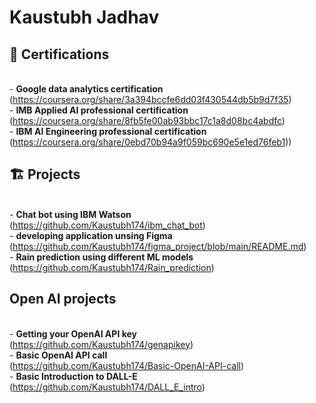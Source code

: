 # Kaustubh Jadhav #

## 🏅 Certifications  ##
  <br>- __Google data analytics certification__ 
  <br>(https://coursera.org/share/3a394bccfe6dd03f430544db5b9d7f35) 
  <br>- __IMB Applied AI professional certification__
  <br>(https://coursera.org/share/8fb5fe00ab93bbc17c1a8d08bc4abdfc)
  <br>- __IBM AI Engineering professional certification__
  <br>(https://coursera.org/share/0ebd70b94a9f059bc690e5e1ed76feb1))
<br>
## 🏗 Projects ##

<br>- __Chat bot using IBM Watson__ 
<br>(https://github.com/Kaustubh174/ibm_chat_bot)
<br>- __developing application unsing Figma__ 
<br>(https://github.com/Kaustubh174/figma_project/blob/main/README.md)
<br>- __Rain prediction using different ML models__
<br>(https://github.com/Kaustubh174/Rain_prediction)

## Open AI projects ##

<br>- __Getting your OpenAI API key__
<br>(https://github.com/Kaustubh174/genapikey)
<br>- __Basic OpenAI API call__
<br>(https://github.com/Kaustubh174/Basic-OpenAI-API-call)
<br>- __Basic Introduction to DALL-E__
<br>(https://github.com/Kaustubh174/DALL_E_intro)

